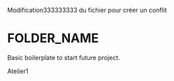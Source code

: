   Modification333333333 du fichier pour créer un conflit



# FOLDER_NAME
Basic boilerplate to start future project.

Atelier1


